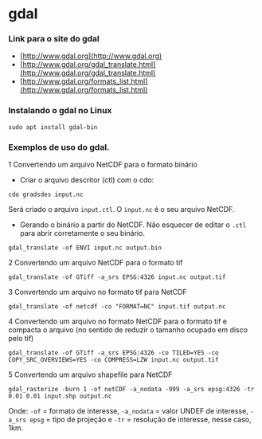 gdal
====

### Link para o site do gdal 

+ [http://www.gdal.org](http://www.gdal.org)
+ [http://www.gdal.org/gdal_translate.html](http://www.gdal.org/gdal_translate.html)
+ [http://www.gdal.org/formats_list.html](http://www.gdal.org/formats_list.html)


### Instalando o gdal no Linux

`sudo apt install gdal-bin`

### Exemplos de uso do gdal.

1 Convertendo um arquivo NetCDF para o formato binário

+ Criar o arquivo descritor (ctl) com o cdo:

`cdo gradsdes input.nc`

Será criado o arquivo `input.ctl`. O `input.nc` é o seu arquivo NetCDF.

+ Gerando o binário a partir do NetCDF. Não esquecer de editar o `.ctl` para abrir corretamente o seu binário.

`gdal_translate -of ENVI input.nc output.bin`

2 Convertendo um arquivo NetCDF para o formato tif

`gdal_translate -of GTiff -a_srs EPSG:4326 input.nc output.tif`

3 Convertendo um arquivo no formato tif para NetCDF

`gdal_translate -of netcdf -co "FORMAT=NC" input.tif output.nc`

4 Convertendo um arquivo no formato NetCDF para o formato tif e compacta o arquivo (no sentido de reduzir o tamanho ocupado em disco pelo tif)

`gdal_translate -of GTiff -a_srs EPSG:4326 -co TILED=YES -co COPY_SRC_OVERVIEWS=YES -co COMPRESS=LZW input.nc output.tif`

5 Convertendo um arquivo shapefile para NetCDF

`gdal_rasterize -burn 1 -of netCDF -a_nodata -999 -a_srs epsg:4326 -tr 0.01 0.01 input.shp output.nc`

Onde: `-of` = formato de interesse, `-a_nodata` = valor UNDEF de interesse, `-a_srs epsg` = tipo de projeção e `-tr` = resolução de interesse, nesse caso, 1km.